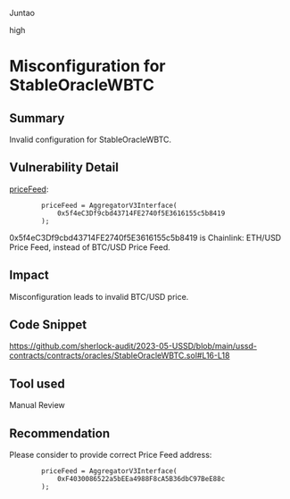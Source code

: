 Juntao

high

# Misconfiguration for StableOracleWBTC

## Summary
Invalid configuration for StableOracleWBTC.

## Vulnerability Detail
[priceFeed](https://github.com/sherlock-audit/2023-05-USSD/blob/main/ussd-contracts/contracts/oracles/StableOracleWBTC.sol#L16-L18):
```solidity
        priceFeed = AggregatorV3Interface(
            0x5f4eC3Df9cbd43714FE2740f5E3616155c5b8419
        );
```
0x5f4eC3Df9cbd43714FE2740f5E3616155c5b8419 is Chainlink: ETH/USD Price Feed, instead of BTC/USD Price Feed.

## Impact
Misconfiguration leads to invalid BTC/USD price. 

## Code Snippet
https://github.com/sherlock-audit/2023-05-USSD/blob/main/ussd-contracts/contracts/oracles/StableOracleWBTC.sol#L16-L18

## Tool used

Manual Review

## Recommendation
Please consider to provide correct Price Feed address:
```solidity
        priceFeed = AggregatorV3Interface(
            0xF4030086522a5bEEa4988F8cA5B36dbC97BeE88c
        );
``` 
